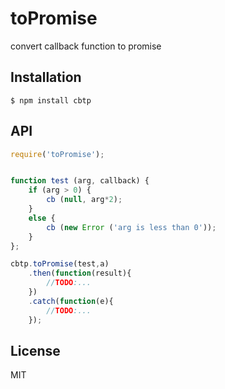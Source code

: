 # toPromise
convert callback function to promise



## Installation

    $ npm install cbtp


## API

```javascript
require('toPromise');


function test (arg, callback) {
    if (arg > 0) {
        cb (null, arg*2);
    }
    else {
        cb (new Error ('arg is less than 0'));
    }
};

cbtp.toPromise(test,a)
    .then(function(result){
        //TODO:...
    })
    .catch(function(e){
        //TODO:...
    });

```

## License

  MIT
